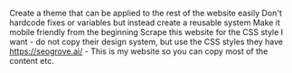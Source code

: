 Create a theme that can be applied to the rest of the website easily
Don't hardcode fixes or variables but instead create a reusable system
Make it mobile friendly from the beginning
Scrape this website for the CSS style I want - do not copy their design system, but use the CSS styles they have https://seogrove.ai/ - This is my website so you can copy most of the content etc.
